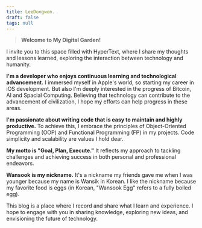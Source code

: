 ```yaml
---
title: LeeDongwon.
draft: false
tags: null
---
```



 > 
 > **Welcome to My Digital Garden!**

I invite you to this space filled with HyperText, where I share my thoughts and lessons learned, exploring the interaction between technology and humanity.

**I'm a developer who enjoys continuous learning and technological advancement.** I immersed myself in Apple's world, so starting my career in iOS development. But also I'm deeply interested in the progress of Bitcoin, AI and Spacial Computing. Believing that technology can contribute to the advancement of civilization, I hope my efforts can help progress in these areas.

**I'm passionate about writing code that is easy to maintain and highly productive.** To achieve this, I embrace the principles of Object-Oriented Programming (OOP) and Functional Programming (FP) in my projects. Code simplicity and scalability are values I hold dear.

**My motto is "Goal, Plan, Execute."** It reflects my approach to tackling challenges and achieving success in both personal and professional endeavors.

**Wansook is my nickname.** It's a nickname my friends gave me when I was younger because my name is Wansik in Korean. I like the nickname because my favorite food is eggs (in Korean, "Wansook Egg" refers to a fully boiled egg).

This blog is a place where I record and share what I learn and experience. I hope to engage with you in sharing knowledge, exploring new ideas, and envisioning the future of technology.
